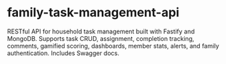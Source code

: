 # family-task-management-api
RESTful API for household task management built with Fastify and MongoDB. Supports task CRUD, assignment, completion tracking, comments, gamified scoring, dashboards, member stats, alerts, and family authentication. Includes Swagger docs.
